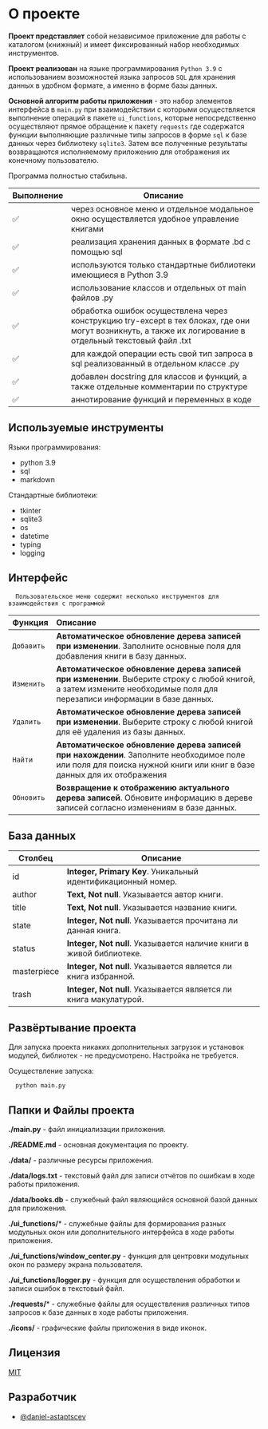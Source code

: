 # О проекте

**Проект представляет** собой независимое приложение для работы с каталогом (книжный) и имеет фиксированный набор необходимых
инструментов.

**Проект реализован** на языке программирования `Python 3.9` с использованием возможностей языка запросов `SQL` для хранения
данных в удобном формате, а именно в форме базы данных.

**Основной алгоритм работы приложения** - это набор элементов интерфейса в `main.py` при взаимодействии с которыми
осуществляется выполнение операций в пакете `ui_functions`, которые непосредственно осуществляют прямое обращение к
пакету `requests` где содержатся функции выполняющие различные типы запросов в форме `sql` к базе данных через
библиотеку `sqlite3`. Затем все полученные результаты возвращаются исполняемому приложению для отображения их конечному
пользователю.

Программа полностью стабильна.


| Выполнение | Описание                                                                                                                                                  |          
|------------|-----------------------------------------------------------------------------------------------------------------------------------------------------------|
| ✅          | через основное меню и отдельное модальное окно осуществляется удобное управление книгами                                                                  |
| ✅          | реализация хранения данных в формате .bd с помощью sql                                                                                                    |
| ✅          | используются только стандартные библиотеки имеющиеся в Python 3.9                                                                                         |
| ✅          | использование классов и отдельных от main файлов .py                                                                                                      |
| ✅          | обработка ошибок осуществлена через конструкцию try-except в тех блоках, где они могут возникнуть, а также их логирование в отдельный текстовый файл .txt |
| ✅          | для каждой операции есть свой тип запроса в sql реализованный в отдельном классе .py                                                                      |
| ✅          | добавлен docstring для классов и функций, а также отдельные комментарии по структуре                                                                      |
| ✅          | аннотирование функций и переменных в коде                                                                                                                 |

## Используемые инструменты

Языки программирования:

- python 3.9
- sql
- markdown

Стандартные библиотеки:

- tkinter
- sqlite3
- os
- datetime
- typing
- logging

## Интерфейс

```
  Пользовательское меню содержит несколько инструментов для взаимодействия с программой
```

| Функция    | Описание                                                                                                                                                               |
|:-----------|:-----------------------------------------------------------------------------------------------------------------------------------------------------------------------|
| `Добавить` | **Автоматическое обновление дерева записей при изменении**. Заполните основные поля для добавления книги в базу данных.                                                |
| `Изменить` | **Автоматическое обновление дерева записей при изменении**. Выберите строку с любой книгой, а затем измените необходимые поля для перезаписи информации в базе данных. |
| `Удалить`  | **Автоматическое обновление дерева записей при изменении**. Выберите строку с любой книгой для её удаления из базы данных.                                             |
| `Найти`    | **Автоматическое обновление дерева записей при нахождении**. Заполните необходимое поле или поля для поиска нужной книги или книг в базе данных для их отображения     |
| `Обновить` | **Возвращение к отображению актуального дерева записей**. Обновите информацию в дереве записей согласно изменениям в базе данных.                                      |

## База данных

| Столбец     | Описание                                                             |
|-------------|----------------------------------------------------------------------|
| id          | **Integer, Primary Key**. Уникальный идентификационный номер.        |
| author      | **Text, Not null**. Указывается автор книги.                         |
| title       | **Text, Not null**. Указывается название книги.                      | 
| state       | **Integer, Not null**. Указывается прочитана ли данная книга.        | 
| status      | **Integer, Not null**. Указывается наличие книги в живой библиотеке. | 
| masterpiece | **Integer, Not null**. Указывается является ли книга избранной.      | 
| trash       | **Integer, Not null**. Указывается является ли книга макулатурой.    |

## Развёртывание проекта

Для запуска проекта никаких дополнительных загрузок и установок модулей, библиотек - не предусмотрено. Настройка не
требуется.

Осуществление запуска:

```console
  python main.py
```

## Папки и Файлы проекта

**./main.py** - файл инициализации приложения.

**./README.md** - основная документация по проекту.

**./data/** - различные ресурсы приложения.

**./data/logs.txt** - текстовый файл для записи отчётов по ошибкам в ходе работы приложения.

**./data/books.db** - служебный файл являющийся основной базой данных для приложения.

**./ui_functions/*** - служебные файлы для формирования разных модульных окон или дополнительного интерфейса в ходе работы
приложения.

**./ui_functions/window_center.py** - функция для центровки модульных окон по размеру экрана пользователя.

**./ui_functions/logger.py** - функция для осуществления обработки и записи ошибок в текстовый файл.

**./requests/*** - служебные файлы для осуществления различных типов запросов к базе данных в ходе работы приложения.

**./icons/** - графические файлы приложения в виде иконок.

## Лицензия

[MIT](https://choosealicense.com/licenses/mit/)

## Разработчик

- [@daniel-astaptscev](https://github.com/Daniel-Astaptscev)
